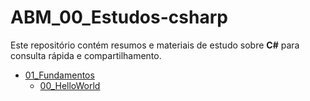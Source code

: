 # ABM_00_Estudos-csharp

Este repositório contém resumos e materiais de estudo sobre **C#** para consulta rápida e compartilhamento.

* [01_Fundamentos](./01_Fundamentos/)
  * [00_HelloWorld](./01_Fundamentos/00_HelloWorld)
